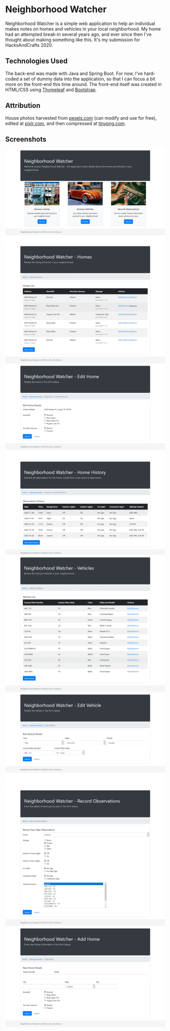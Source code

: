 # Neighborhood Watcher

Neighborhood Watcher is a simple web application to help an individual makes notes on homes and vehicles in your local neighborhood.  My home had an attempted break-in several years ago, and ever since then I've thought about making something like this.  It's my submission for HacksAndCrafts 2020.

## Technologies Used

The back-end was made with Java and Spring Boot.  For now, I've hard-coded a set of dummy data into the application, so that I can focus a bit more on the front-end this time around.  The front-end itself was created in HTML/CSS using [Thymeleaf](https://www.thymeleaf.org/) and [Bootstrap](https://getbootstrap.com/).

## Attribution

House photos harvested from [pexels.com](https://www.pexels.com) (can modify and use for free), edited at [pixlr.com](https://pixlr.com/x/), and then compressed at [tinypng.com](https://tinypng.com/).

## Screenshots

![Index page](images/watcher-1.png)
![List homes page](images/watcher-2.png)
![Edit home page](images/watcher-3.png)
![Home history page](images/watcher-4.png)
![List vehicles page](images/watcher-5.png)
![Edit vehicle page](images/watcher-6.png)
![Record observation page](images/watcher-7.png)
![Add home page](images/watcher-8.png)
